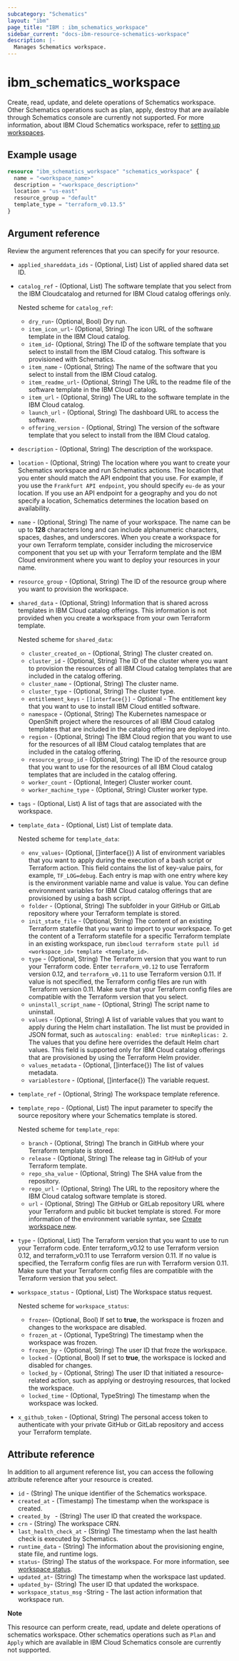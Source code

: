```yaml
---
subcategory: "Schematics"
layout: "ibm"
page_title: "IBM : ibm_schematics_workspace"
sidebar_current: "docs-ibm-resource-schematics-workspace"
description: |-
  Manages Schematics workspace.
---
```


# ibm_schematics_workspace
Create, read, update, and delete operations of Schematics workspace. Other Schematics operations such as plan, apply, destroy that are available through Schematics console are currently not supported. For more information, about IBM Cloud Schematics workspace, refer to [setting up workspaces](https://cloud.ibm.com/docs/schematics?topic=schematics-workspace-setup).


## Example usage

```terraform
resource "ibm_schematics_workspace" "schematics_workspace" {
  name = "<workspace_name>"
  description = "<workspace_description>"
  location = "us-east"
  resource_group = "default"
  template_type = "terraform_v0.13.5"
}
```


## Argument reference
Review the argument references that you can specify for your resource. 

- `applied_shareddata_ids` - (Optional, List) List of applied shared data set ID.
- `catalog_ref` - (Optional, List) The software template that you select from the IBM Cloudcatalog and returned for IBM Cloud catalog offerings only.

  Nested scheme for `catalog_ref`:
  - `dry_run`- (Optional, Bool) Dry run.
  - `item_icon_url`- (Optional, String) The icon URL of the software template in the IBM Cloud catalog.
  - `item_id`- (Optional, String) The ID of the software template that you select to install from the IBM Cloud catalog. This software is provisioned with Schematics.
  - `item_name` - (Optional, String) The name of the software that you select to install from the IBM Cloud catalog.
  - `item_readme_url`- (Optional, String) The URL to the readme file of the software template in the IBM Cloud catalog.
  - `item_url` - (Optional, String) The URL to the software template in the IBM Cloud catalog.
  - `launch_url` - (Optional, String) The dashboard URL to access the software.
  - `offering_version` - (Optional, String) The version of the software template that you select to install from the IBM Cloud catalog.
- `description` - (Optional, String) The description of the workspace.
- `location` - (Optional, String) The location where you want to create your Schematics workspace and run Schematics actions. The location that you enter should match the API endpoint that you use. For example, if you use the `Frankfurt API endpoint`, you should specify `eu-de` as your location. If you use an API endpoint for a geography and you do not specify a location, Schematics determines the location based on availability.
- `name` - (Optional, String) The name of your workspace. The name can be up to **128** characters long and can include alphanumeric characters, spaces, dashes, and underscores. When you create a workspace for your own Terraform template, consider including the microservice component that you set up with your Terraform template and the IBM Cloud environment where you want to deploy your resources in your name.
- `resource_group` - (Optional, String) The ID of the resource group where you want to provision the workspace.
- `shared_data` - (Optional, String)  Information that is shared across templates in IBM Cloud catalog offerings. This information is not provided when you create a workspace from your own Terraform template.

  Nested scheme for `shared_data`:
  - `cluster_created_on` - (Optional, String) The cluster created on.
  - `cluster_id` - (Optional, String) The ID of the cluster where you want to provision the resources of all IBM Cloud catalog templates that are included in the catalog offering.
  - `cluster_name` - (Optional, String) The cluster name.
  - `cluster_type` - (Optional, String) The cluster type.
  - `entitlement_keys` - `[]interface{}]` - Optional - The entitlement key that you want to use to install IBM Cloud entitled software.
  - `namespace` - (Optional, String) The Kubernetes namespace or OpenShift project where the resources of all IBM Cloud catalog templates that are included in the catalog offering are deployed into.
  - `region` - (Optional, String) The IBM Cloud region that you want to use for the resources of all IBM Cloud catalog templates that are included in the catalog offering.
  - `resource_group_id` - (Optional, String)   The ID of the resource group that you want to use for the resources of all IBM Cloud catalog templates that are included in the catalog offering.
  - `worker_count`  - (Optional, Integer)  Cluster worker count.
  - `worker_machine_type` - (Optional, String)  Cluster worker type.
- `tags` - (Optional, List) A list of tags that are associated with the workspace.
- `template_data` - (Optional, List) List of template data.

  Nested scheme for `template_data`:
  - `env_values`- (Optional, []interface{}) A list of environment variables that you want to apply during the execution of a bash script or Terraform action. This field contains the list of key-value pairs, for example, `TF_LOG=debug`. Each entry is map with one entry where key is the environment variable name and value is value. You can define environment variables for IBM Cloud catalog offerings that are provisioned by using a bash script.
  - `folder` - (Optional, String) The subfolder in your GitHub or GitLab repository where your Terraform template is stored.
  - `init_state_file` - (Optional, String) The content of an existing Terraform statefile that you want to import to your workspace. To get the content of a Terraform statefile for a specific Terraform template in an existing workspace, run `ibmcloud terraform state pull id <workspace_id> template <template_id>`.
  - `type` - (Optional, String) The Terraform version that you want to run your Terraform code. Enter `terraform_v0.12` to use Terraform version 0.12, and `terraform_v0.11` to use Terraform version 0.11. If value is not specified, the Terraform config files are run with Terraform version 0.11. Make sure that your Terraform config files are compatible with the Terraform version that you select.
  - `uninstall_script_name` - (Optional, String) The script name to uninstall.
  - `values` - (Optional, String)  A list of variable values that you want to apply during the Helm chart installation. The list must be provided in JSON format, such as `autoscaling: enabled: true minReplicas: 2`. The values that you define here overrides the default Helm chart values. This field is supported only for IBM Cloud catalog offerings that are provisioned by using the Terraform Helm provider.
  - `values_metadata` - (Optional, []interface{})  The list of values metadata.
  - `variablestore` - (Optional, []interface{})  The variable request.
- `template_ref` - (Optional, String) The workspace template reference.
- `template_repo` - (Optional, List) The input parameter to specify the source repository where your Schematics template is stored.

  Nested scheme for `template_repo`:
  - `branch` - (Optional, String) The branch in GitHub where your Terraform template is stored.
  - `release` - (Optional, String) The release tag in GitHub of your Terraform template.
  - `repo_sha_value` - (Optional, String) The SHA value from the repository.
  - `repo_url` - (Optional, String) The URL to the repository where the IBM Cloud catalog software template is stored.
  - `url` - (Optional, String) The GitHub or GitLab repository URL where your Terraform and public bit bucket template is stored. For more information of the environment variable syntax, see [Create workspace new](https://cloud.ibm.com/docs/schematics?topic=schematics-schematics-cli-reference#schematics-workspace-new).
- `type` - (Optional, List) The Terraform version that you want to use to run your Terraform code. Enter terraform_v0.12 to use Terraform version 0.12, and terraform_v0.11 to use Terraform version 0.11. If no value is specified, the Terraform config files are run with Terraform version 0.11. Make sure that your Terraform config files are compatible with the Terraform version that you select.
- `workspace_status` - (Optional, List) The Workspace status request.

  Nested scheme for `workspace_status`:
  - `frozen`- (Optional, Bool) If set to **true**, the workspace is frozen and changes to the workspace are disabled.
  - `frozen_at` - (Optional, TypeString) The timestamp when the workspace was frozen.
  - `frozen_by` - (Optional, String) The user ID that froze the workspace.
  - `locked` - (Optional, Bool)  If set to **true**, the workspace is locked and disabled for changes.
  - `locked_by` - (Optional, String) The user ID that initiated a resource-related action, such as applying or destroying resources, that locked the workspace.
  - `locked_time` - (Optional, TypeString) The timestamp when the workspace was locked.
- `x_github_token` - (Optional, String) The personal access token to authenticate with your private GitHub or GitLab repository and access your Terraform template.

## Attribute reference
In addition to all argument reference list, you can access the following attribute reference after your resource is created.

- `id` - (String) The unique identifier of the Schematics workspace.
- `created_at` - (Timestamp) The timestamp when the workspace is created.
- `created_by ` - (String) The user ID that created the workspace.
- `crn` - (String) The workspace CRN.
- `last_health_check_at` - (String) The timestamp when the last health check is executed by Schematics.
- `runtime_data` - (String) The information about the provisioning engine, state file, and runtime logs.
- `status`-  (String) The status of the workspace. For more information, see [workspace status](https://cloud.ibm.com/docs/schematics?topic=schematics-workspace-setup#wks-state).
- `updated_at`-  (String) The timestamp when the workspace last updated.
- `updated_by`-  (String) The user ID that updated the workspace.
- `workspace_status_msg` -String - The last action information that workspace run.

**Note**

This resource can perform create, read, update and delete operations of schematics workspace. Other schematics operations such as `Plan` and `Apply` which are available in IBM Cloud Schematics console are currently not supported.


